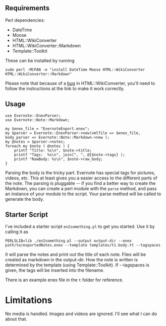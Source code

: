## Requirements

Perl dependencies:

* DateTime
* Moose
* HTML::WikiConverter
* HTML::WikiConverter::Markdown
* Template::Toolkit

These can be installed by running

```
sudo perl -MCPAN -e "install DateTime Moose HTML::WikiConverter HTML::WikiConverter::Markdown"
```

Please note that because of a [bug](https://rt.cpan.org/Public/Bug/Display.html?id=53531) in HTML::WikiConverter,
you'll need to follow the instructions at the link to make it work correctly.


## Usage

```
use Evernote::EnexParser;
use Evernote::Note::Markdown;

my $enex_file = "EvernoteExport.enex";
my $parser = Evernote::EnexParser->new(xmlfile => $enex_file, body_parser => Evernote::Note::Markdown->new );
my @notes = $parser->notes;
foreach my $note ( @notes ) {
    printf "Title: %s\n", $note->title;
    printf "Tags:  %s\n", join(", ", @{$note->tags} );
    printf "RawBody: %s\n", $note->raw_body;
}
```

Parsing the body is the tricky part. Evernote has special tags for pictures, videos, etc. This at least gives you a easier access to the different parts of the note. The parsing is pluggable -- if you find a better way to create the Markdown, you can create a perl module with the ```parse``` method, and pass an instance of your module to the script. Your parse method will be called to generate the body.


## Starter Script

I've included a starter script ```en2something.pl``` to get you started. Use it by calling it as

```
PERL5LIB=lib ./en2something.pl --output output-dir --enex path/to/exportedNotes.enex --template templates/t1.body.tt --tagspaces
```
It will parse the notes and print out the title of each note. Files will be created as markdown in the output-dir. How the note is written is determined by the template (using Template::Toolkit). If --tagspaces is given, the tags will be inserted into the filename.

There is an example enex file in the ```t``` folder for reference.

# Limitations

No media is handled. Images and videos are ignored. I'll see what I can do about that.

